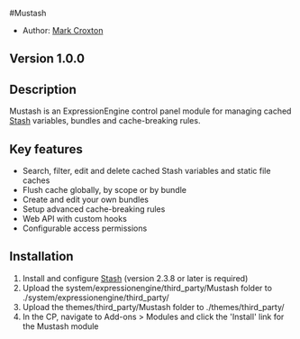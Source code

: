 #Mustash

* Author: [Mark Croxton](http://hallmark-design.co.uk/)

## Version 1.0.0

## Description

Mustash is an ExpressionEngine control panel module for managing cached [Stash](https://github.com/croxton/Stash) variables, bundles and cache-breaking rules.

## Key features
* Search, filter, edit and delete cached Stash variables and static file caches
* Flush cache globally, by scope or by bundle
* Create and edit your own bundles
* Setup advanced cache-breaking rules
* Web API with custom hooks
* Configurable access permissions


## Installation
1. Install and configure [Stash](https://github.com/croxton/Stash/wiki/Installing-%26-upgrading) (version 2.3.8 or later is required)
2. Upload the system/expressionengine/third_party/Mustash folder to ./system/expressionengine/third_party/
3. Upload the themes/third_party/Mustash folder to ./themes/third_party/
4. In the CP, navigate to Add-ons > Modules and click the 'Install' link for the Mustash module
